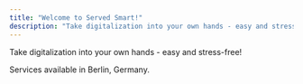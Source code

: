 ```yaml
---
title: "Welcome to Served Smart!"
description: "Take digitalization into your own hands - easy and stress-free! Services available in Berlin, Germany."
---
```


Take digitalization into your own hands - easy and stress-free!

Services available in Berlin, Germany.
